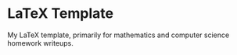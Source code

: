 # LaTeX Template

My LaTeX template, primarily for mathematics and computer science homework writeups.
